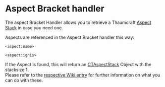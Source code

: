# Aspect Bracket handler

The aspect Bracket Handler allows you to retrieve a Thaumcraft [Aspect Stack](/Mods/Modtweaker/Thaumcraft/Aspects/CTAspectStack/) in case you need one.  

Aspects are referenced in the Aspect Bracket handler this way:

```
<aspect:name>

<aspect:ignis>
```

If the Aspect is found, this will return an [CTAspectStack](/Mods/Modtweaker/Thaumcraft/Aspects/CTAspectStack/) Object with the stacksize 1.  
Please refer to the [respective Wiki entry](/Mods/Modtweaker/Thaumcraft/Aspects/CTAspectStack/) for further information on what you can do with these.
